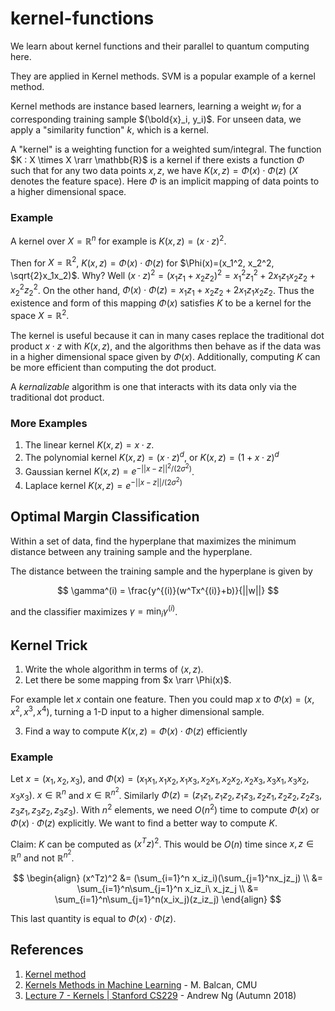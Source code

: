 # kernel-functions

We learn about kernel functions and their parallel to quantum computing here.

They are applied in Kernel methods. SVM is a popular example of a kernel method.

Kernel methods are instance based learners, learning a weight $w_i$ for a corresponding training sample $(\bold{x}_i, y_i)$. For unseen data, we apply a "similarity function" $k$, which is a kernel.

A "kernel" is a weighting function for a weighted sum/integral. The function $K : X \times X \rarr \mathbb{R}$ is a kernel if there exists a function $\Phi$ such that for any two data points $x,z$, we have $K(x,z)=\Phi(x) \cdot \Phi(z)$ ($X$ denotes the feature space). Here $\Phi$ is an implicit mapping of data points to a higher dimensional space.

### Example

A kernel over $X=\mathbb{R}^n$ for example is $K(x,z)=(x\cdot z)^2$.

Then for $X=\mathbb{R}^2$, $K(x, z) = \Phi(x) \cdot \Phi(z)$ for $\Phi(x)=(x_1^2, x_2^2, \sqrt{2}x_1x_2)$. Why? Well $(x \cdot z)^2=(x_1z_1 + x_2z_2)^2 = x_1^2z_1^2 + 2x_1z_1x_2z_2 + x_2^2z_2^2$. On the other hand, $\Phi(x) \cdot \Phi(z) = x_1z_1 + x_2z_2 + 2x_1z_1x_2z_2$. Thus the existence and form of this mapping $\Phi(x)$ satisfies $K$ to be a kernel for the space $X=\mathbb{R}^2$.

The kernel is useful because it can in many cases replace the traditional dot product $x\cdot z$ with $K(x, z)$, and the algorithms then behave as if the data was in a higher dimensional space given by $\Phi(x)$. Additionally, computing $K$ can be more efficient than computing the dot product.

A *kernalizable* algorithm is one that interacts with its data only via the traditional dot product.

### More Examples

1. The linear kernel $K(x, z)= x\cdot z$.
2. The polynomial kernel $K(x, z)=(x \cdot z)^d$, or $K(x, z)=(1+x\cdot z)^d$
3. Gaussian kernel $K(x, z)=e^{-||x-z||^2/(2\sigma^2)}$.
4. Laplace kernel $K(x,z)=e^{-||x-z||/(2\sigma^2)}$

## Optimal Margin Classification

Within a set of data, find the hyperplane that maximizes the minimum distance between any training sample and the hyperplane.

The distance between the training sample and the hyperplane is given by 

$$
\gamma^(i) = \frac{y^{(i)}(w^Tx^{(i)}+b)}{||w||}
$$

and the classifier maximizes $\gamma = \min_i \gamma^(i)$.

## Kernel Trick

1. Write the whole algorithm in terms of $\langle x, z\rangle$.
2. Let there be some mapping from $x \rarr \Phi(x)$. 

For example let $x$ contain one feature. Then you could map $x$ to $\Phi(x)=(x, x^2, x^3, x^4)$, turning a 1-D input to a higher dimensional sample.

3. Find a way to compute $K(x, z) = \Phi(x) \cdot \Phi(z)$ efficiently

### Example

Let $x = (x_1, x_2, x_3)$, and $\Phi(x)=(x_1x_1,x_1x_2,x_1x_3,x_2x_1,x_2x_2,x_2x_3,x_3x_1,x_3x_2,x_3x_3)$. $x\in\mathbb{R}^n$ and $x\in\mathbb{R}^{n^2}$. Similarly $\Phi(z)=(z_1z_1,z_1z_2,z_1z_3,z_2z_1,z_2z_2,z_2z_3,z_3z_1,z_3z_2,z_3z_3)$. With $n^2$ elements, we need $O(n^2)$ time to compute $\Phi(x)$ or $\Phi(x) \cdot \Phi(z)$ explicitly. We want to find a better way to compute $K$. 

Claim: $K$ can be computed as $(x^Tz)^2$. This would be $O(n)$ time since $x, z\in\mathbb{R}^n$ and not $\mathbb{R}^{n^2}$. 

$$
\begin{align}
(x^Tz)^2 &= (\sum_{i=1}^n x_iz_i)(\sum_{j=1}^nx_jz_j) \\
&= \sum_{i=1}^n\sum_{j=1}^n x_iz_i\ x_jz_j \\
&= \sum_{i=1}^n\sum_{j=1}^n(x_ix_j)(z_iz_j)
\end{align}
$$

This last quantity is equal to $\Phi(x) \cdot \Phi(z)$.
## References

1. [Kernel method](https://en.wikipedia.org/wiki/Kernel_method)
2. [Kernels Methods in Machine Learning](https://web2.qatar.cmu.edu/~gdicaro/10315-Fall19/additional/balcan-notes-on-kernel-methods.pdf) - M. Balcan, CMU
3. [Lecture 7 - Kernels | Stanford CS229](https://www.youtube.com/watch?v=8NYoQiRANpg) - Andrew Ng (Autumn 2018)